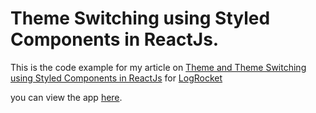 # Theme Switching using Styled Components in ReactJs.
This is the code example for my article on [Theme and Theme Switching using Styled Components in ReactJs](https://blog.logrocket.com/author/pelumiakintokun) for [LogRocket](https://logrocket.com)

you can view the app [here](https://theme-switching.vercel.app).


